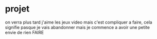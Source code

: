 # projet
on verra plus tard
j'aime les jeux video mais c'est compliquer a faire, cela signifie pasque je vais abandonner mais je commence a avoir une petite envie de rien FAIRE

